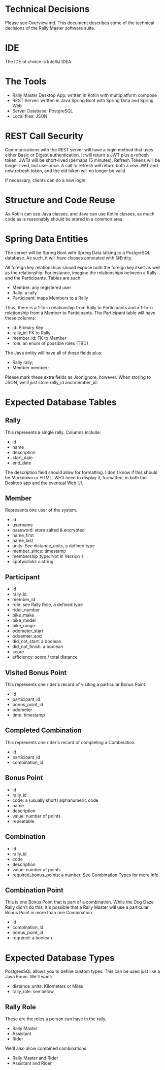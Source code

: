 # Technical Decisions
Please see Overview.md. This document describes some of the technical
decisions of the Rally Master software suite.

# IDE
The IDE of choice is IntelliJ IDEA.

# The Tools

* Rally Master Desktop App: written in Kotlin with multiplatform compose
* REST Server: written in Java Spring Boot with Spring Data and Spring Web
* Server Database: PostgreSQL
* Local files: JSON

# REST Call Security
Communications with the REST server will have a login method that uses
either Basic or Digest authentication. It will return a JWT plus a refresh
token. JWTs will be short-lived (perhaps 15 minutes). Refresh Tokens
will be longer lived, but use-once. A call to refresh will return
both a new JWT and new refresh token, and the old token will no longer
be valid.

If necessary, clients can do a new login.

# Structure and Code Reuse
As Kotlin can use Java classes, and Java can use Kotlin classes, as much
code as is reasonably should be stored in a common area.

# Spring Data Entities
The server will be Spring Boot with Spring Data talking to a PostgreSQL
database. As such, it will have classes annotated with @Entity.

All foreign key relationships should expose both the foreign key itself
as well as the relationship. For instance, imagine the relationships
between a Rally and the Participants. Tables are such:

* Member: any registered user
* Rally: a rally
* Participant: maps Members to a Rally

Thus, there is a 1-to-n relationship from Rally to Participants and a
1-to-n relationship from a Member to Participants. The Participant table
will have these columns:

* id: Primary Key
* rally_id: FK to Rally
* member_id: FK to Member
* role: an enum of possible roles (TBD)

The Java entity will have all of those fields plus:

* Rally rally;
* Member member;

Please mark these extra fields as JsonIgnore, however. When storing to
JSON, we'll just store rally_id and member_id.

# Expected Database Tables

## Rally
This represents a single rally. Columns include:

* id
* name
* description
* start_date
* end_date

The description field should allow for formatting. I don't know if this
should be Markdown or HTML. We'll need to display it, formatted, in both
the Desktop app and the eventual Web UI.

## Member
Represents one user of the system.

* id
* username
* password: store salted & encrypted
* name_first
* name_last
* units: See distance_units, a defined type
* member_since: timestamp
* membership_type: Not in Version 1
* spotwallaId: a string

## Participant

* id
* rally_id
* member_id
* role: see Rally Role, a defined type
* rider_number
* bike_make
* bike_model
* bike_range
* odometer_start
* odoemter_end
* did_not_start: a boolean
* did_not_finish: a boolean
* score
* efficiency: score / total distance

## Visited Bonus Point
This represents one rider's record of visiting a particular Bonus Point.

* id
* participant_id
* bonus_point_id
* odometer
* time: timestamp

## Completed Combination
This represents one rider's record of completing a Combination.

* id
* participant_id
* combination_id


## Bonus Point

* id
* rally_id
* code: a (usually short) alphanumeric code
* name
* description
* value: number of points
* repeatable

## Combination
* id
* rally_id
* code
* description
* value: number of points
* required_bonus_points: a number. See Combination Types for more info.

## Combination Point
This is one Bonus Point that is part of a combination. While the Dog Daze
Rally didn't do this, it's possible that a Rally Master will use a
particular Bonus Point in more than one Combination.

* id
* combination_id
* bonus_point_id
* required: a boolean

# Expected Database Types
PostgresSQL allows you to define custom types. This can be used just like
a Java Enum. We'll want:

* distance_units: Kilometers or Miles
* rally_role: see below

## Rally Role
These are the roles a person can have in the rally.

* Rally Master
* Assistant
* Rider

We'll also allow combined combinations:

* Rally Master and Rider
* Assistant and Rider
